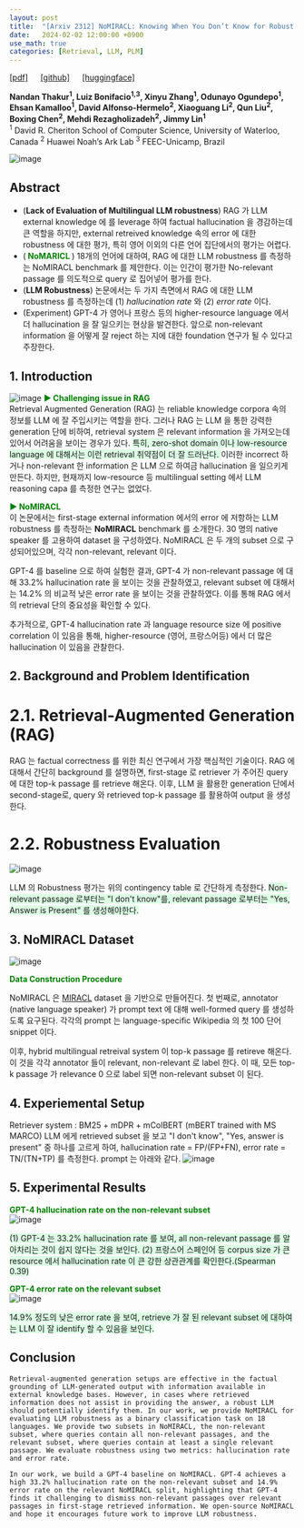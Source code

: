 ```yaml
---
layout: post
title:  "[Arxiv 2312] NoMIRACL: Knowing When You Don’t Know for Robust Multilingual Retrieval-Augmented Generation"
date:   2024-02-02 12:00:00 +0900
use_math: true
categories: [Retrieval, LLM, PLM]
---
```


[[pdf]](https://arxiv.org/pdf/2312.11361.pdf) &emsp;
[[github]](https://github.com/project-miracl/nomiracl?tab=readme-ov-file) &emsp;
[[huggingface]](https://huggingface.co/datasets/miracl/nomiracl) 

**Nandan Thakur<sup>1</sup>, Luiz Bonifacio<sup>1,3</sup>, Xinyu Zhang<sup>1</sup>, Odunayo Ogundepo<sup>1</sup>, Ehsan Kamalloo<sup>1</sup>, David Alfonso-Hermelo<sup>2</sup>, Xiaoguang Li<sup>2</sup>, Qun Liu<sup>2</sup>, Boxing Chen<sup>2</sup>, Mehdi Rezagholizadeh<sup>2</sup>, Jimmy Lin<sup>1</sup>**
<br><sup>1</sup> David R. Cheriton School of Computer Science, University of Waterloo, Canada <sup>2</sup> Huawei Noah’s Ark Lab <sup>3</sup> FEEC-Unicamp, Brazil &emsp;

![image](https://github.com/yong1-kim/yong1-kim.github.io/assets/42200027/fff51e5d-5e5c-439e-a638-864582cf36ab)

## Abstract
- (**Lack of Evaluation of Multilingual LLM robustness**) RAG 가 LLM external knowledge 에 를 leverage 하여 factual hallucination 을 경감하는데 큰 역할을 하지만, external retreived knowledge 속의 error 에 대한 robustness 에 대한 평가, 특히 영어 이외의 다른 언어 집단에서의 평가는 어렵다.
- (<span style='color:green;font-weight:bold'> NoMARICL </span>) 18개의 언어에 대하여, RAG 에 대한 LLM robustness 를 측정하는 NoMIRACL benchmark 를 제안한다. 이는 인간이 평가한 No-relevant passage 를 의도적으로 query 로 집어넣어 평가를 한다.
- (**LLM Robustness**) 논문에서는 두 가지 측면에서 RAG 에 대한 LLM robustness 를 측정하는데 (1) *hallucination rate* 와 (2) *error rate* 이다.
- (Experiment) GPT-4 가 영어나 프랑스 등의 higher-resource language 에서 더 hallucination 을 잘 일으키는 현상을 발견한다. 앞으로 non-relevant information 을 어떻게 잘 reject 하는 지에 대한 foundation 연구가 될 수 있다고 주장한다.


## 1. Introduction
![image](https://github.com/yong1-kim/yong1-kim.github.io/assets/42200027/8ed37ae8-a283-43c0-954c-a8e6a9febeea)
<span style='color:green;font-weight:bold'> ▶ Challenging issue in RAG </span>
<br>
Retrieval Augmented Generation (RAG) 는 reliable knowledge corpora 속의 정보를 LLM 에 잘 주입시키는 역할을 한다.
그러나 RAG 는 LLM 을 통한 강력한 generation 단에 비하여, retrieval system 은 relevant information 을 가져오는데 있어서 어려움을 보이는 경우가 있다.
<span style='background-color: #dcffe4'> 특히, zero-shot domain 이나 low-resource language 에 대해서는 이런 retrieval 취약점이 더 잘 드러난다. </span>
이러한 incorrect 하거나 non-relevant 한 information 은 LLM 으로 하여금 hallucination 을 일으키게 만든다.
하지만, 현재까지 low-resource 등 multilingual setting 에서 LLM reasoning capa 를 측정한 연구는 없었다.

<span style='color:green;font-weight:bold'> ▶ NoMIRACL </span>
<br>
이 논문에서는 first-stage external information 에서의 error 에 저항하는 LLM robustness 를 측정하는 **NoMIRACL** benchmark 를 소개한다.
30 명의 native speaker 를 고용하여 dataset 을 구성하였다.
NoMIRACL 은 두 개의 subset 으로 구성되어있으며, 각각 non-relevant, relevant 이다.

GPT-4 를 baseline 으로 하여 실험한 결과, GPT-4 가 non-relevant passage 에 대해 33.2% hallucination rate 을 보이는 것을 관찰하였고, relevant subset 에 대해서는 14.2% 의 비교적 낮은 error rate 을 보이는 것을 관찰하였다.
이를 통해 RAG 에서의 retrieval 단의 중요성을 확인할 수 있다.

추가적으로, GPT-4 hallucination rate 과 language resource size 에 positive correlation 이 있음을 통해, higher-resource (영어, 프랑스어등) 에서 더 많은 hallucination 이 있음을 관찰한다.

## 2. Background and Problem Identification
# 2.1. Retrieval-Augmented Generation (RAG)
RAG 는 factual correctness 를 위한 최신 연구에서 가장 핵심적인 기술이다.
RAG 에 대해서 간단히 background 를 설명하면, first-stage 로 retriever 가 주어진 query 에 대한 top-k passage 를 retrieve 해온다.
이후, LLM 을 활용한 generation 단에서 second-stage로, query 와 retrieved top-k passage 를 활용하여 output 을 생성한다.

# 2.2. Robustness Evaluation
![image](https://github.com/yong1-kim/yong1-kim.github.io/assets/42200027/4d674f1c-2fb9-4f24-9d78-fa30b3482797)

LLM 의 Robustness 평가는 위의 contingency table 로 간단하게 측정한다. 
<span style='background-color: #dcffe4'> Non-relevant passage 로부터는 "I don't know"를, relevant passage 로부터는 "Yes, Answer is Present" 를 생성해야한다. </span>

## 3. NoMIRACL Dataset
![image](https://github.com/yong1-kim/yong1-kim.github.io/assets/42200027/530ad1af-c54e-4ab6-84c2-ea52d46ddb29)

<span style='color:green;font-weight:bold'> Data Construction Procedure </span>
<br>

NoMIRACL 은 [MIRACL](https://doi.org/10.1162/tacl_a_00595) dataset 을 기반으로 만들어진다.
첫 번째로, annotator (native language speaker) 가 prompt text 에 대해 well-formed query 를 생성하도록 요구된다.
각각의 prompt 는 language-specific Wikipedia 의 첫 100 단어 snippet 이다.

이후, hybrid multilingual retreival system 이 top-k passage 를 retireve 해온다.
이 것을 각각 annotator 들이 relevant, non-relevant 로 label 한다.
이 때, 모든 top-k passage 가 relevance 0 으로 label 되면 non-relevant subset 이 된다.

## 4. Experiemental Setup
Retriever system : BM25 + mDPR + mColBERT (mBERT trained with MS MARCO)
LLM 에게 retrieved subset 을 보고 "I don't know", "Yes, answer is present" 중 하나를 고르게 하여, hallucination rate = FP/(FP+FN), error rate = TN/(TN+TP) 를 측정한다. prompt 는 아래와 같다.
![image](https://github.com/yong1-kim/yong1-kim.github.io/assets/42200027/f56ede11-6f88-4c59-b150-4b4794693ebf)

## 5. Experimental Results
<span style='color:green;font-weight:bold'> GPT-4 hallucination rate on the non-relevant subset </span>
<br>
![image](https://github.com/yong1-kim/yong1-kim.github.io/assets/42200027/9a1812ed-25a5-4033-9dd8-03385d9c0e03)

<span style='background-color: #dcffe4'> (1) GPT-4 는 33.2% hallucination rate 를 보여, all non-relevant passage 를 알아차리는 것이 쉽지 않다는 것을 보인다. </span>
<span style='background-color: #dcffe4'> (2) 프랑스어 스페인어 등 corpus size 가 큰 resource 에서 hallucination rate 이 큰 강한 상관관계를 확인한다.(Spearman 0.39) </span>

<span style='color:green;font-weight:bold'> GPT-4 error rate on the relevant subset </span>
<br>
![image](https://github.com/yong1-kim/yong1-kim.github.io/assets/42200027/f590a638-1cae-4732-9f6b-251be4b8e0f1)

<span style='background-color: #dcffe4'> 14.9% 정도의 낮은 error rate 을 보여, retrieve 가 잘 된 relevant subset 에 대하여는 LLM 이 잘 identify 할 수 있음을 보인다. </span>

## Conclusion
```
Retrieval-augmented generation setups are effective in the factual grounding of LLM-generated output with information available in external knowledge bases. However, in cases where retrieved information does not assist in providing the answer, a robust LLM should potentially identify them. In our work, we provide NoMIRACL for evaluating LLM robustness as a binary classification task on 18 languages. We provide two subsets in NoMIRACL, the non-relevant subset, where queries contain all non-relevant passages, and the relevant subset, where queries contain at least a single relevant passage. We evaluate robustness using two metrics: hallucination rate and error rate.

In our work, we build a GPT-4 baseline on NoMIRACL. GPT-4 achieves a high 33.2% hallucination rate on the non-relevant subset and 14.9% error rate on the relevant NoMIRACL split, highlighting that GPT-4 finds it challenging to dismiss non-relevant passages over relevant passages in first-stage retrieved information. We open-source NoMIRACL and hope it encourages future work to improve LLM robustness.
```
